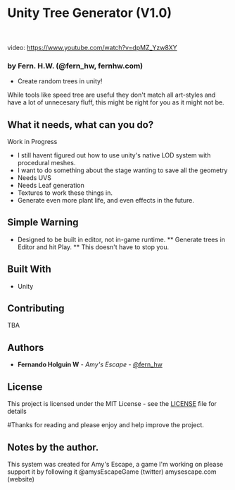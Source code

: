 # Unity Tree Generator (V1.0)<br/><br/>

video: https://www.youtube.com/watch?v=dpMZ_Yzw8XY

### by Fern. H.W. (@fern_hw, fernhw.com)
* Create random trees in unity!<br/>

While tools like speed tree are useful they don't match all art-styles and have a lot of unnecesary fluff, this might be right for you as it might not be.<br/>


## What it needs, what can you do?
Work in Progress

* I still havent figured out how to use unity's native LOD system with procedural meshes.
* I want to do something about the stage wanting to save all the geometry
* Needs UVS
* Needs Leaf generation
* Textures to work these things in.
* Generate even more plant life, and even effects in the future.

## Simple Warning
* Designed to be built in editor, not in-game runtime.
** Generate trees in Editor and hit Play.
** This doesn't have to stop you.

## Built With

* Unity

## Contributing
TBA

## Authors

* **Fernando Holguin W** - *Amy's Escape* - [@fern_hw](https://github.com/fernhw)

## License

This project is licensed under the MIT License - see the [LICENSE](LICENSE) file for details

#Thanks for reading and please enjoy and help improve the project.

## Notes by the author.

This system was created for Amy's Escape, a game I'm working on please support it by following it
@amysEscapeGame (twitter)
amysescape.com (website)
